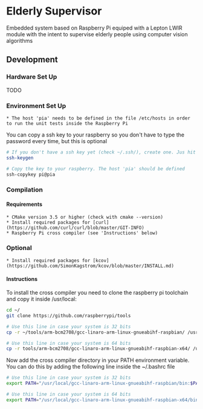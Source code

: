 # Elderly Supervisor

Embedded system based on Raspberry Pi equiped with a Lepton LWIR module with the intent to supervise elderly people using computer vision algorithms

## Development

### Hardware Set Up

TODO

### Environment Set Up

    * The host 'pia' needs to be defined in the file /etc/hosts in order to run the unit tests inside the Raspberry Pi

You can copy a ssh key to your raspberry so you don't have to type the password every time, but this is optional

```bash
# If you don't have a ssh key yet (check ~/.ssh/), create one. Jus hit enter in all the options
ssh-keygen

# Copy the key to your raspberry. The host 'pia' should be defined
ssh-copykey pi@pia
```

### Compilation

#### Requirements
    
    * CMake version 3.5 or higher (check with cmake --version)
    * Install required packages for [curl](https://github.com/curl/curl/blob/master/GIT-INFO)
    * Raspberry Pi cross compiler (see 'Instructions' below)

### Optional

    * Install required packages for [kcov](https://github.com/SimonKagstrom/kcov/blob/master/INSTALL.md)

#### Instructions
To install the cross compiler you need to clone the raspberry pi toolchain and copy it inside /usr/local:

```bash
cd ~/
git clone https://github.com/raspberrypi/tools

# Use this line in case your system is 32 bits
cp -r ~/tools/arm-bcm2708/gcc-linaro-arm-linux-gnueabihf-raspbian/ /usr/local/

# Use this line in case your system is 64 bits
cp -r tools/arm-bcm2708/gcc-linaro-arm-linux-gnueabihf-raspbian-x64/ /usr/local/
```

Now add the cross compiler directory in your PATH environment variable. You can do this by adding the following line inside the ~/.bashrc file

```bash
# Use this line in case your system is 32 bits
export PATH="/usr/local/gcc-linaro-arm-linux-gnueabihf-raspbian/bin:$PATH"

# Use this line in case your system is 64 bits
export PATH="/usr/local/gcc-linaro-arm-linux-gnueabihf-raspbian-x64/bin:$PATH"
```
